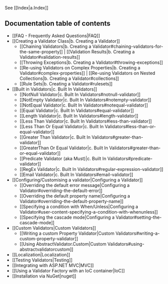 See [[Index|a.Index]]

## Documentation table of contents
- [[FAQ - Frequently Asked Questions|FAQ]]
- [[Creating a Validator Class|b. Creating a Validator]]
  * [[Chaining Validators|b. Creating a Validator#chaining-validators-for-the-same-property]] | [[Validation Results|b. Creating a Validator#validation-results]]
  * [[Throwing Exceptions|b. Creating a Validator#throwing-exceptions]]
  * [[Re-using Validators on Complex Properties|b. Creating a Validator#complex-properties]] | [[Re-using Validators on Nested Collections|b. Creating a Validator#collections]]
  * [[Rule Sets|b. Creating a Validator#rulesets]]
- [[Built in Validators|c. Built In Validators]]
  * [[NotNull Validator|c. Built In Validators#notnull-validator]]
  * [[NotEmpty Validator|c. Built In Validators#notempty-validator]]
  * [[NotEqual Validator|c. Built In Validators#notequal-validator]]
  * [[Equal Validator|c. Built In Validators#equal-validator]]
  * [[Length Validator|c. Built In Validators#length-validator]]
  * [[Less Than Validator|c. Built In Validators#less-than-validator]]
  * [[Less Than Or Equal Validator|c. Built In Validators#less-than-or-equal-validator]]
  * [[Greater Than Validator|c. Built In Validators#greater-than-validator]]
  * [[GreaterThan Or Equal Validator|c. Built In Validators#greater-than-or-equal-validator]]
  * [[Predicate Validator (aka Must)|c. Built In Validators#predicate-validator]]
  * [[RegEx Validator|c. Built In Validators#regular-expression-validator]]
  * [[Email Validator|c. Built In Validators#email-validator]]
- [[Configuring/Customising a validator|Configuring a Validator]]
  * [[Overriding the default error message|Configuring a Validator#overriding-the-default-error]]
  * [[Overriding the default property name|Configuring a Validator#overriding-the-default-property-name]]
  * [[Specifying a condition with When/Unless|Configuring a Validator#user-content-specifying-a-condition-with-whenunless]]
  * [[Specifying the cascade mode|Configuring a Validator#setting-the-cascade-mode]]
- [[Custom Validators|Custom Validators]]
  * [[Writing a custom Property Validator|Custom Validators#writing-a-custom-property-validator]]
  * [[Using AbstractValidator.Custom|Custom Validators#using-abstractvalidatorcustom]]
- [[Localization|Localization]]
- [[Testing Validators|Testing]]
- [[Integrating with ASP.NET MVC|MVC]]
- [[Using a Validator Factory with an IoC container|IoC]]
- [[Installation via NuGet|nuget]]
